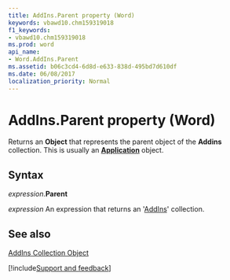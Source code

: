 ```yaml
---
title: AddIns.Parent property (Word)
keywords: vbawd10.chm159319018
f1_keywords:
- vbawd10.chm159319018
ms.prod: word
api_name:
- Word.AddIns.Parent
ms.assetid: b06c3cd4-6d8d-e633-838d-495bd7d610df
ms.date: 06/08/2017
localization_priority: Normal
---
```



# AddIns.Parent property (Word)

Returns an  **Object** that represents the parent object of the **Addins** collection. This is usually an **[Application](Word.Application.md)** object.


## Syntax

_expression_.**Parent**

 _expression_ An expression that returns an '[AddIns](Word.addins.md)' collection.


## See also


[AddIns Collection Object](Word.addins.md)

[!include[Support and feedback](~/includes/feedback-boilerplate.md)]